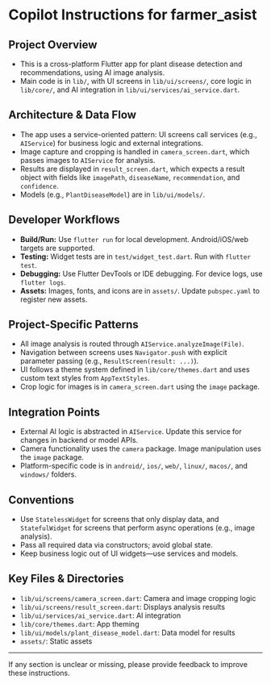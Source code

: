 # Copilot Instructions for farmer_asist

## Project Overview

- This is a cross-platform Flutter app for plant disease detection and recommendations, using AI image analysis.
- Main code is in `lib/`, with UI screens in `lib/ui/screens/`, core logic in `lib/core/`, and AI integration in `lib/ui/services/ai_service.dart`.

## Architecture & Data Flow

- The app uses a service-oriented pattern: UI screens call services (e.g., `AIService`) for business logic and external integrations.
- Image capture and cropping is handled in `camera_screen.dart`, which passes images to `AIService` for analysis.
- Results are displayed in `result_screen.dart`, which expects a result object with fields like `imagePath`, `diseaseName`, `recommendation`, and `confidence`.
- Models (e.g., `PlantDiseaseModel`) are in `lib/ui/models/`.

## Developer Workflows

- **Build/Run:** Use `flutter run` for local development. Android/iOS/web targets are supported.
- **Testing:** Widget tests are in `test/widget_test.dart`. Run with `flutter test`.
- **Debugging:** Use Flutter DevTools or IDE debugging. For device logs, use `flutter logs`.
- **Assets:** Images, fonts, and icons are in `assets/`. Update `pubspec.yaml` to register new assets.

## Project-Specific Patterns

- All image analysis is routed through `AIService.analyzeImage(File)`.
- Navigation between screens uses `Navigator.push` with explicit parameter passing (e.g., `ResultScreen(result: ...)`).
- UI follows a theme system defined in `lib/core/themes.dart` and uses custom text styles from `AppTextStyles`.
- Crop logic for images is in `camera_screen.dart` using the `image` package.

## Integration Points

- External AI logic is abstracted in `AIService`. Update this service for changes in backend or model APIs.
- Camera functionality uses the `camera` package. Image manipulation uses the `image` package.
- Platform-specific code is in `android/`, `ios/`, `web/`, `linux/`, `macos/`, and `windows/` folders.

## Conventions

- Use `StatelessWidget` for screens that only display data, and `StatefulWidget` for screens that perform async operations (e.g., image analysis).
- Pass all required data via constructors; avoid global state.
- Keep business logic out of UI widgets—use services and models.

## Key Files & Directories

- `lib/ui/screens/camera_screen.dart`: Camera and image cropping logic
- `lib/ui/screens/result_screen.dart`: Displays analysis results
- `lib/ui/services/ai_service.dart`: AI integration
- `lib/core/themes.dart`: App theming
- `lib/ui/models/plant_disease_model.dart`: Data model for results
- `assets/`: Static assets

---

If any section is unclear or missing, please provide feedback to improve these instructions.
